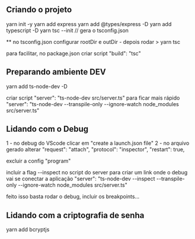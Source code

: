 ## Criando o projeto
yarn init -y
yarn add express
yarn add @types/express -D
yarn add typescript -D
yarn tsc --init   // gera o tsconfig.json

** no tsconfig.json configurar rootDir e outDir - depois rodar > yarn tsc

para facilitar, no package.json criar script
"build": "tsc"

## Preparando ambiente DEV
yarn add ts-node-dev -D

criar script
"server": "ts-node-dev src/server.ts"
para ficar mais rápido
"server": "ts-node-dev --transpile-only --ignore-watch node_modules src/server.ts"

## Lidando com o Debug
1 - no debug do VScode clicar em "create a launch.json file"
2 - no arquivo gerado alterar
"request": "attach",
"protocol": "inspector",
"restart": true,

excluir a config "program"

incluir a flag --inspect no script do server para criar um link onde o debug vai se conectar a aplicação
"server": "ts-node-dev --inspect --transpile-only --ignore-watch node_modules src/server.ts"

feito isso basta rodar o debug, incluir os breakpoints...

## Lidando com a criptografia de senha
yarn add bcryptjs